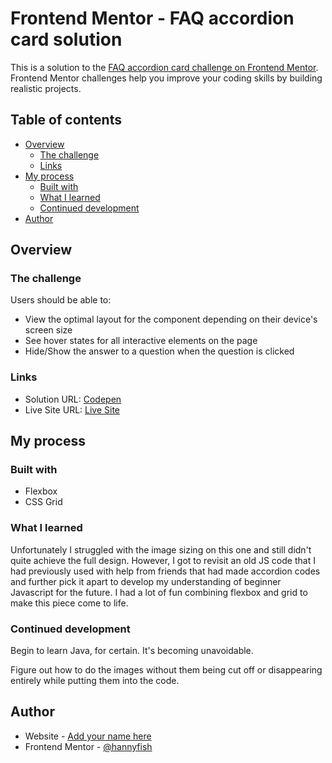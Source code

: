 # Frontend Mentor - FAQ accordion card solution

This is a solution to the [FAQ accordion card challenge on Frontend Mentor](https://www.frontendmentor.io/challenges/faq-accordion-card-XlyjD0Oam). Frontend Mentor challenges help you improve your coding skills by building realistic projects. 

## Table of contents

- [Overview](#overview)
  - [The challenge](#the-challenge)
  - [Links](#links)
- [My process](#my-process)
  - [Built with](#built-with)
  - [What I learned](#what-i-learned)
  - [Continued development](#continued-development)
- [Author](#author)

## Overview

### The challenge

Users should be able to:

- View the optimal layout for the component depending on their device's screen size
- See hover states for all interactive elements on the page
- Hide/Show the answer to a question when the question is clicked

### Links

- Solution URL: [Codepen](https://codepen.io/hanny/pen/vYzMgBg)
- Live Site URL: [Live Site](https://hannyfish.github.io/hanny_faqcard/)

## My process

### Built with

- Flexbox
- CSS Grid

### What I learned

Unfortunately I struggled with the image sizing on this one and still didn't quite achieve the full design. However, I got to revisit an old JS code that I had previously used with help from friends that had made accordion codes and further pick it apart to develop my understanding of beginner Javascript for the future. I had a lot of fun combining flexbox and grid to make this piece come to life.

### Continued development

Begin to learn Java, for certain. It's becoming unavoidable.

Figure out how to do the images without them being cut off or disappearing entirely while putting them into the code.

## Author

- Website - [Add your name here](https://www.your-site.com)
- Frontend Mentor - [@hannyfish](https://www.frontendmentor.io/profile/hannyfish)
